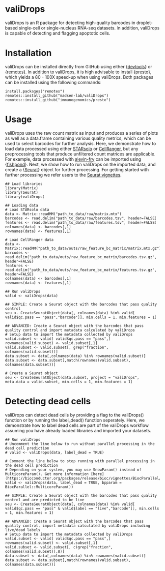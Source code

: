 # valiDrops

valiDrops is an R package for detecting high-quality barcodes in droplet-based single-cell or single-nucleus RNA-seq datasets. In addition, valiDrops is capable of detecting and flagging apoptotic cells.

# Installation

valiDrops can be installed directly from GitHub using either {[devtools](https://cran.r-project.org/web/packages/devtools/index.html)} or {[remotes](https://cran.r-project.org/web/packages/remotes/index.html)}. In addition to valiDrops, it is high advisable to install {[presto](https://github.com/immunogenomics/presto)}, which yields a 80 - 100X speed-up when using valiDrops. Both packages can be installed using the following commands:

```{r}
install.packages("remotes")
remotes::install_github("madsen-lab/valiDrops")
remotes::install_github("immunogenomics/presto")
```

# Usage

valiDrops uses the raw count matrix as input and produces a series of plots as well as a data.frame containing various quality metrics, which can be used to select barcodes for further analysis. Here, we demonstrate how to load data processed using either [STARsolo](https://github.com/alexdobin/STAR) or [CellRanger](https://support.10xgenomics.com/single-cell-gene-expression/software/overview/welcome), but any preprocessing tools that produce unfiltered count matrices are applicable. For example, data processed with [alevin-fry](https://github.com/COMBINE-lab/alevin-fry) can be imported using {[fishpond](https://bioconductor.org/packages/release/bioc/html/fishpond.html)}. Next, we show how to run valiDrops on the imported data, and create a {[Seurat](https://cran.r-project.org/web/packages/Seurat/index.html)} object for further processing. For getting started with further processing we refer users to the [Seurat vignettes](https://satijalab.org/seurat/). 

```{r}
## Load libraries
library(Matrix)
library(Seurat)
library(valiDrops)

## Loading data
# Load STARsolo data
data <- Matrix::readMM("path_to_data/raw/matrix.mtx")
barcodes <- read.delim("path_to_data/raw/barcodes.tsv", header=FALSE)
features <- read.delim("path_to_data/raw/features.tsv", header=FALSE)
colnames(data) <- barcodes[,1]
rownames(data) <- features[,1]

# Load CellRanger data
data <- Matrix::readMM("path_to_data/outs/raw_feature_bc_matrix/matrix.mtx.gz")
barcodes <- read.delim("path_to_data/outs/raw_feature_bc_matrix/barcodes.tsv.gz", header=FALSE)
features <- read.delim("path_to_data/outs/raw_feature_bc_matrix/features.tsv.gz", header=FALSE)
colnames(data) <- barcodes[,1]
rownames(data) <- features[,1]

## Run valiDrops
valid <- valiDrops(data)

## SIMPLE: Create a Seurat object with the barcodes that pass quality control
seu <- CreateSeuratObject(data[, colnames(data) %in% valid[ valid$qc.pass == "pass","barcode"]], min.cells = 1, min.features = 1)

## ADVANCED: Create a Seurat object with the barcodes that pass quality control and import metadata calculated by valiDrops
# Setup data to import the metadata collected by valiDrops
valid.subset <- valid[ valid$qc.pass == "pass",]
rownames(valid.subset) <- valid.subset[,1]
valid.subset <- valid.subset[, grep("fraction", colnames(valid.subset))]
data.subset <- data[,colnames(data) %in% rownames(valid.subset)]
data.subset <- data.subset[,match(rownames(valid.subset), colnames(data.subset))]

# Create a Seurat object
seu <- CreateSeuratObject(data.subset, project = "valiDrops", meta.data = valid.subset, min.cells = 1, min.features = 1)
```

# Detecting dead cells

valiDrops can detect dead cells by providing a flag to the valiDrops() function or by running the label_dead() function seperately. Here, we demonstrate how to label dead cells are part of the valiDrops workflow assuming you have already loaded libraries and imported your datasets.

```{r}
## Run valiDrops
# Uncomment the line below to run without parallel processing in the dead cell prediction 
# valid <- valiDrops(data, label_dead = TRUE)

# Comment the line below to stop running with parallel processing in the dead cell prediction
# Depending on your system, you may use SnowParam() instead of MulticoreParam(). Get more information [here](https://bioconductor.org/packages/release/bioc/vignettes/BiocParallel/inst/doc/Introduction_To_BiocParallel.html).
valid <- valiDrops(data, label_dead = TRUE, bpparam = BiocParallel::MulticoreParam())

## SIMPLE: Create a Seurat object with the barcodes that pass quality control and are predicted to be live
seu <- CreateSeuratObject(data[, colnames(data) %in% valid[ valid$qc.pass == "pass" & valid$label == "live","barcode"]], min.cells = 1, min.features = 1)

## ADVANCED: Create a Seurat object with the barcodes that pass quality control, import metadata calculated by valiDrops including live/dead labels
# Setup data to import the metadata collected by valiDrops
valid.subset <- valid[ valid$qc.pass == "pass",]
rownames(valid.subset) <- valid.subset[,1]
valid.subset <- valid.subset[, c(grep("fraction", colnames(valid.subset)),8)]
data.subset <- data[,colnames(data) %in% rownames(valid.subset)]
data.subset <- data.subset[,match(rownames(valid.subset), colnames(data.subset))]
```


